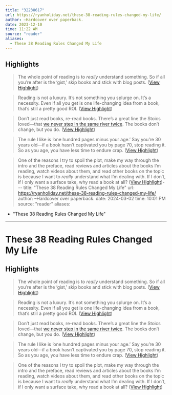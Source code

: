 ```yaml
---
title: "32238617"
url: https://ryanholiday.net/these-38-reading-rules-changed-my-life/
author: –Hardcover over paperback.
date: 2023-12-10
time: 11:22 AM
source: "reader"
aliases:
  - These 38 Reading Rules Changed My Life
---
```

## Highlights
> The whole point of reading is to *really* understand something. So if all you’re after is the ‘gist,’ skip books and stick with blog posts. ([View Highlight](https://read.readwise.io/read/01haf03bh2tgg2kqdmeha6qwgf))

> Reading is not a luxury. It’s not something you splurge on. It’s a necessity. Even if all you get is one life-changing idea from a book, that’s still a pretty good ROI. ([View Highlight](https://read.readwise.io/read/01haf03n28y8yk2gx8wxhq7hv3))

> Don’t just read books, re-read books. There’s a great line the Stoics loved—that [we never step in the same river twice](https://dailystoic.com/everything-is-changing-and-thats-wonderful/). The books don’t change, but you do. ([View Highlight](https://read.readwise.io/read/01haf0516t3ffrt1xj2k982f7h))

> The rule I like is ‘one hundred pages minus your age.’ Say you’re 30 years old—if a book hasn’t captivated you by page 70, stop reading it. So as you age, you have less time to endure crap. ([View Highlight](https://read.readwise.io/read/01haf05n6fdxamr7qr4n0k77h8))

> One of the reasons I try to spoil the plot, make my way through the intro and the preface, read reviews and articles about the books I’m reading, watch videos about them, and read other books on the topic is because I want to *really* understand what I’m dealing with. If I don’t, if I only want a surface take, why read a book at all? ([View Highlight](https://read.readwise.io/read/01haf0a0646spg6b2k69gzsfth))---
title: "These 38 Reading Rules Changed My Life"
url: https://ryanholiday.net/these-38-reading-rules-changed-my-life/
author: –Hardcover over paperback.
date: 2024-03-02
time: 10:01 PM
source: "reader"
aliases:
  - "These 38 Reading Rules Changed My Life"
---
# These 38 Reading Rules Changed My Life

## Highlights
> The whole point of reading is to *really* understand something. So if all you’re after is the ‘gist,’ skip books and stick with blog posts. ([View Highlight](https://read.readwise.io/read/01haf03bh2tgg2kqdmeha6qwgf))

> Reading is not a luxury. It’s not something you splurge on. It’s a necessity. Even if all you get is one life-changing idea from a book, that’s still a pretty good ROI. ([View Highlight](https://read.readwise.io/read/01haf03n28y8yk2gx8wxhq7hv3))

> Don’t just read books, re-read books. There’s a great line the Stoics loved—that [we never step in the same river twice](https://dailystoic.com/everything-is-changing-and-thats-wonderful/). The books don’t change, but you do. ([View Highlight](https://read.readwise.io/read/01haf0516t3ffrt1xj2k982f7h))

> The rule I like is ‘one hundred pages minus your age.’ Say you’re 30 years old—if a book hasn’t captivated you by page 70, stop reading it. So as you age, you have less time to endure crap. ([View Highlight](https://read.readwise.io/read/01haf05n6fdxamr7qr4n0k77h8))

> One of the reasons I try to spoil the plot, make my way through the intro and the preface, read reviews and articles about the books I’m reading, watch videos about them, and read other books on the topic is because I want to *really* understand what I’m dealing with. If I don’t, if I only want a surface take, why read a book at all? ([View Highlight](https://read.readwise.io/read/01haf0a0646spg6b2k69gzsfth))

